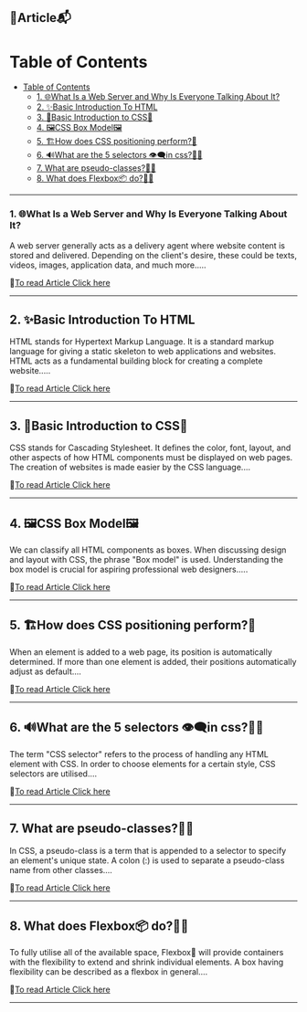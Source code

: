 ## 📝Article📬

# Table of Contents
- [Table of Contents](#table-of-contents)
    - [1. 🌐What Is a Web Server and Why Is Everyone Talking About It?](#1-what-is-a-web-server-and-why-is-everyone-talking-about-it)
  - [2. ✨Basic Introduction To HTML](#2-basic-introduction-to-html)
  - [3. 🎢Basic Introduction to CSS🎢](#3-basic-introduction-to-css)
  - [4. 🖼️CSS Box Model🖼️](#4-️css-box-model️)
  - [5. 🏗️How does CSS positioning perform?🤔](#5-️how-does-css-positioning-perform)
  - [6. 🔊What are the 5 selectors 👁️‍🗨️in css?🤔💭](#6-what-are-the-5-selectors-️️in-css)
  - [7. What are pseudo-classes?🤔💭](#7-what-are-pseudo-classes)
  - [8. What does Flexbox📦 do?🤔💭](#8-what-does-flexbox-do)

<hr/>

### 1. 🌐What Is a Web Server and Why Is Everyone Talking About It?

A web server generally acts as a delivery agent where website content is stored and delivered. Depending on the client's desire, these could be texts, videos, images, application data, and much more.....

🔗[To read Article Click here](https://binodroxx.hashnode.dev/what-is-a-web-server-and-why-is-everyone-talking-about-it)

<hr/>

## 2. ✨Basic Introduction To HTML

HTML stands for Hypertext Markup Language. It is a standard markup language for giving a static skeleton to web applications and websites. HTML acts as a fundamental building block for creating a complete website.....

🔗[To read Article Click here](https://binodroxx.hashnode.dev/basic-introduction-to-html)

<hr/>

## 3. 🎢Basic Introduction to CSS🎢

CSS stands for Cascading Stylesheet. It defines the color, font, layout, and other aspects of how HTML components must be displayed on web pages. The creation of websites is made easier by the CSS language....

🔗[To read Article Click here](https://binodroxx.hashnode.dev/basic-introduction-to-css)

<hr/>

## 4. 🖼️CSS Box Model🖼️

We can classify all HTML components as boxes. When discussing design and layout with CSS, the phrase "Box model" is used. Understanding the box model is crucial for aspiring professional web designers.....

🔗[To read Article Click here](https://binodroxx.hashnode.dev/css-box-model)

<hr/>

## 5. 🏗️How does CSS positioning perform?🤔

When an element is added to a web page, its position is automatically determined. If more than one element is added, their positions automatically adjust as default....

🔗[To read Article Click here](https://binodroxx.hashnode.dev/how-does-css-positioning-perform)

<hr/>

## 6. 🔊What are the 5 selectors 👁️‍🗨️in css?🤔💭

The term "CSS selector" refers to the process of handling any HTML element with CSS. In order to choose elements for a certain style, CSS selectors are utilised....

🔗[To read Article Click here](https://binodroxx.hashnode.dev/what-are-the-5-selectors-in-css)

<hr/>

## 7. What are pseudo-classes?🤔💭

In CSS, a pseudo-class is a term that is appended to a selector to specify an element's unique state. A colon (:) is used to separate a pseudo-class name from other classes....

🔗[To read Article Click here](https://binodroxx.hashnode.dev/what-are-pseudo-classes)

<hr/>

## 8. What does Flexbox📦 do?🤔💭

To fully utilise all of the available space, Flexbox📰 will provide containers with the flexibility to extend and shrink individual elements. A box having flexibility can be described as a flexbox in general....

🔗[To read Article Click here](https://binodroxx.hashnode.dev/what-does-flexbox-do)

<hr/>


